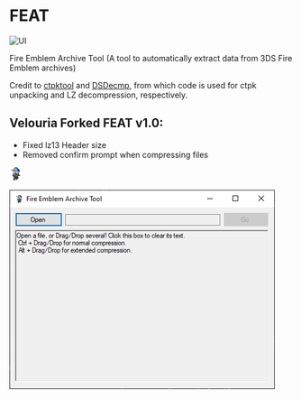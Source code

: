 # FEAT

![UI](example_pictures/UI.png)

Fire Emblem Archive Tool (A tool to automatically extract data from 3DS Fire Emblem archives)

Credit to [ctpktool](https://github.com/polaris-/ctpktool) and [DSDecmp](https://github.com/einstein95/dsdecmp), from which code is used for ctpk unpacking and LZ decompression, respectively. 

## Velouria Forked FEAT v1.0:

- Fixed lz13 Header size
- Removed confirm prompt when compressing files

![newicon](example_pictures/newicon.png)


![icon](example_pictures/UI_2.png)

